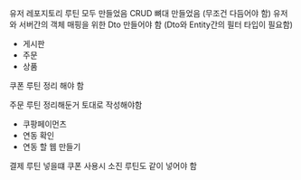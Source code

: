 유저 레포지토리 루틴 모두 만들었음
CRUD 뼈대 만들었음 (무조건 다듬어야 함)
유저와 서버간의 객체 매핑을 위한 Dto 만들어야 함
(Dto와 Entity간의 필터 타입이 필요함)
+ 게시판
+ 주문
+ 상품

쿠폰 루틴 정리 해야 함

주문 루틴 정리해둔거 토대로 작성해야함
+ 쿠팡페이먼츠
+ 연동 확인
+ 연동 할 웹 만들기

결제 루틴 넣을떄 쿠폰 사용시 소진 루틴도 같이 넣어야 함